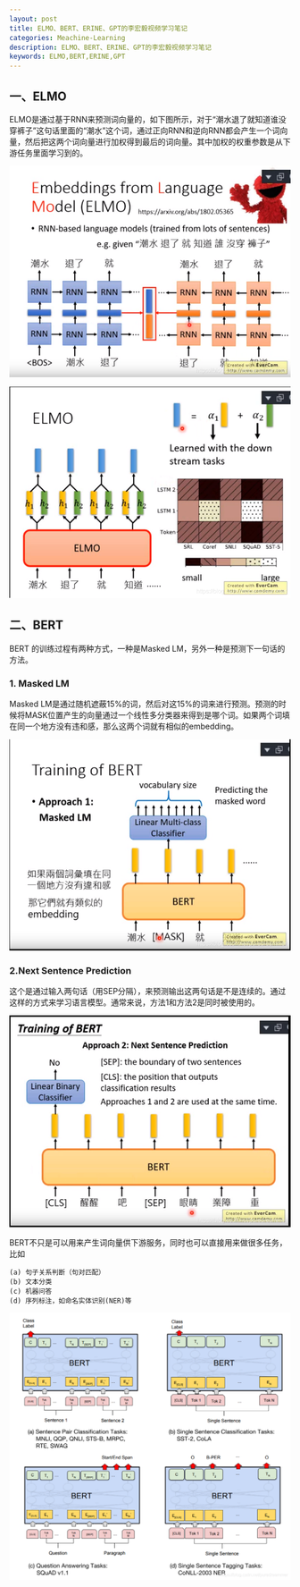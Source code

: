 ```yaml
---
layout: post
title: ELMO、BERT、ERINE、GPT的李宏毅视频学习笔记
categories: Meachine-Learning
description: ELMO、BERT、ERINE、GPT的李宏毅视频学习笔记
keywords: ELMO,BERT,ERINE,GPT
---
```


## 一、ELMO

ELMO是通过基于RNN来预测词向量的，如下图所示，对于“潮水退了就知道谁没穿裤子”这句话里面的“潮水”这个词，通过正向RNN和逆向RNN都会产生一个词向量，然后把这两个词向量进行加权得到最后的词向量。其中加权的权重参数是从下游任务里面学习到的。

![image](https://raw.githubusercontent.com/EchizenMike/echizenmike.github.io/master/images/ml/ELMO_01.png)

![image](https://raw.githubusercontent.com/EchizenMike/echizenmike.github.io/master/images/ml/ELMO_02.png)

## 二、BERT

BERT 的训练过程有两种方式，一种是Masked LM，另外一种是预测下一句话的方法。

### 1. Masked LM

Masked LM是通过随机遮蔽15%的词，然后对这15%的词来进行预测。预测的时候将MASK位置产生的向量通过一个线性多分类器来得到是哪个词。如果两个词填在同一个地方没有违和感，那么这两个词就有相似的embedding。

![image](https://raw.githubusercontent.com/EchizenMike/echizenmike.github.io/master/images/ml/BERT_01.png)

### 2.Next Sentence Prediction

这个是通过输入两句话（用SEP分隔），来预测输出这两句话是不是连续的。通过这样的方式来学习语言模型。通常来说，方法1和方法2是同时被使用的。

![image](https://raw.githubusercontent.com/EchizenMike/echizenmike.github.io/master/images/ml/BERT_02.png)

BERT不只是可以用来产生词向量供下游服务，同时也可以直接用来做很多任务，比如

```
(a) 句子关系判断（句对匹配）
(b) 文本分类
(c) 机器问答
(d) 序列标注，如命名实体识别(NER)等
```

![image](https://raw.githubusercontent.com/EchizenMike/echizenmike.github.io/master/images/ml/BERT_03.png)

